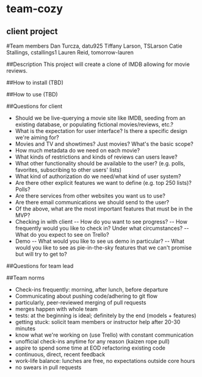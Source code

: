 # team-cozy
## client project

#Team members
Dan Turcza, datu925
Tiffany Larson, TSLarson
Catie Stallings, cstallings1
Lauren Reid, tomorrow-lauren

##Description
This project will create a clone of IMDB allowing for movie reviews.

##How to install
(TBD)

##How to use
(TBD)



##Questions for client

- Should we be live-querying a movie site like IMDB, seeding from an existing database, or populating fictional movies/reviews, etc.?
- What is the expectation for user interface? Is there a specific design we're aiming for?
- Movies and TV and showtimes? Just movies? What's the basic scope?
- How much metadata do we need on each movie?
- What kinds of restrictions and kinds of reviews can users leave?
- What other functionality should be available to the user? (e.g. polls, favorites, subscribing to other users' lists)
- What kind of authorization do we need/what kind of user system?
- Are there other explicit features we want to define (e.g. top 250 lists)? Polls?
- Are there services from other websites you want us to use?
- Are there email communications we should send to the user?
- Of the above, what are the most important features that must be in the MVP?
- Checking in with client
-- How do you want to see progress?
-- How frequently would you like to check in? Under what circumstances?
-- What do you expect to see on Trello?
- Demo
-- What would you like to see us demo in particular?
-- What would you like to see as pie-in-the-sky features that we can't promise but will try to get to?

##Questions for team lead


##Team norms

- Check-ins frequently: morning, after lunch, before departure
- Communicating about pushing code/adhering to git flow
- particularly, peer-reviewed merging of pull requests
- merges happen with whole team
- tests: at the beginning is ideal; definitely by the end (models + features)
- getting stuck: solicit team members or instructor help after 20-30 minutes
- know what we're working on (use Trello) with constant communication
- unofficial check-ins anytime for any reason (kaizen rope pull)
- aspire to spend some time at EOD refactoring existing code
- continuous, direct, recent feedback
- work-life balance: lunches are free, no expectations outside core hours
- no swears in pull requests
